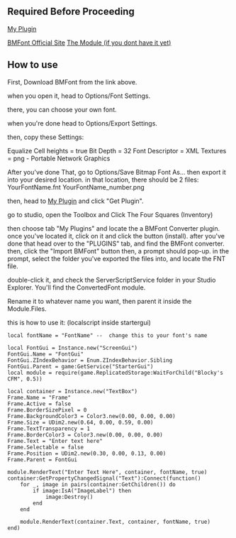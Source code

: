## Required Before Proceeding
[My Plugin](https://create.roblox.com/store/asset/81948658764284)

[BMFont Official Site](https://angelcode.com/products/bmfont/)
[The Module (if you dont have it yet)](https://create.roblox.com/store/asset/81394450551935/Blockys-CFM)

## How to use
First, Download BMFont from the link above.

when you open it, head to Options/Font Settings.

there, you can choose your own font.

when you're done head to Options/Export Settings.

then, copy these Settings:

Equalize Cell heights = true
Bit Depth = 32
Font Descriptor = XML
Textures = png - Portable Network Graphics

After you've done That, go to Options/Save Bitmap Font As...
then export it into your desired location.
in that location, there should be 2 files:
YourFontName.fnt
YourFontName_number.png

then, head to [My Plugin](https://create.roblox.com/store/asset/81948658764284) and  click "Get Plugin".

go to studio, open the Toolbox and Click The Four Squares (Inventory)

then choose tab "My Plugins"
and locate the a BMFont Converter plugin.
once you've located it, click on it and click the button (install).
after you've done that head over to the "PLUGINS" tab, and find the BMFont converter.
then, click the "Import BMFont" button
then, a prompt should pop-up.
in the prompt, select the folder you've exported the files into, and locate the FNT file.

double-click it, and check the ServerScriptService folder in your Studio Explorer. You'll find the ConvertedFont module.

Rename it to whatever name you want, then parent it inside the Module.Files.

this is how to use it: (localscript inside startergui)

```luau
local fontName = "FontName" --  change this to your font's name

local FontGui = Instance.new("ScreenGui")
FontGui.Name = "FontGui"
FontGui.ZIndexBehavior = Enum.ZIndexBehavior.Sibling
FontGui.Parent = game:GetService("StarterGui")
local module = require(game.ReplicatedStorage:WaitForChild("Blocky's CFM", 0.5))

local container = Instance.new("TextBox")
Frame.Name = "Frame"
Frame.Active = false
Frame.BorderSizePixel = 0
Frame.BackgroundColor3 = Color3.new(0.00, 0.00, 0.00)
Frame.Size = UDim2.new(0.64, 0.00, 0.59, 0.00)
Frame.TextTransparency = 1
Frame.BorderColor3 = Color3.new(0.00, 0.00, 0.00)
Frame.Text = "Enter text here"
Frame.Selectable = false
Frame.Position = UDim2.new(0.30, 0.00, 0.13, 0.00)
Frame.Parent = FontGui

module.RenderText("Enter Text Here", container, fontName, true)
container:GetPropertyChangedSignal("Text"):Connect(function()
	for _, image in pairs(container:GetChildren()) do
		if image:IsA("ImageLabel") then
			image:Destroy()
		end
	end

	module.RenderText(container.Text, container, fontName, true)
end)


```
